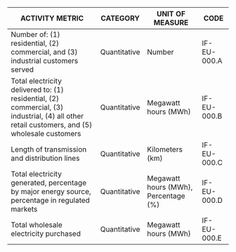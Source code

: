 | ACTIVITY METRIC | CATEGORY | UNIT OF MEASURE | CODE |
|-----------------|----------|-----------------|------|
| Number of: (1) residential, (2) commercial, and (3) industrial customers served | Quantitative | Number | IF-EU-000.A |
| Total electricity delivered to: (1) residential, (2) commercial, (3) industrial, (4) all other retail customers, and (5) wholesale customers | Quantitative | Megawatt hours (MWh) | IF-EU-000.B |
| Length of transmission and distribution lines | Quantitative | Kilometers (km) | IF-EU-000.C |
| Total electricity generated, percentage by major energy source, percentage in regulated markets | Quantitative | Megawatt hours (MWh), Percentage (%) | IF-EU-000.D |
| Total wholesale electricity purchased | Quantitative | Megawatt hours (MWh) | IF-EU-000.E |